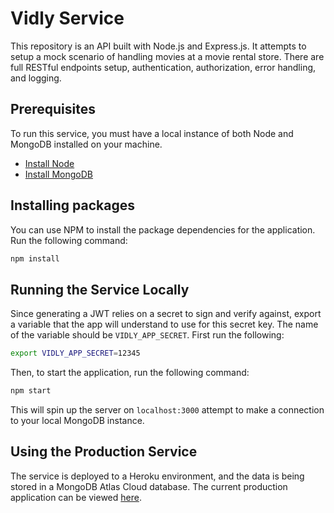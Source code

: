 # Vidly Service
This repository is an API built with Node.js and Express.js. It attempts to setup a mock scenario of handling movies at a movie rental store.  There are full RESTful endpoints setup, authentication, authorization, error handling, and logging.
## Prerequisites
To run this service, you must have a local instance of both Node and MongoDB installed on your machine.

- [Install Node](https://nodejs.org)
- [Install MongoDB](https://docs.mongodb.com/manual/administration/install-community/)

## Installing packages
You can use NPM to install the package dependencies for the application.  Run the following command:
```bash
npm install
```
## Running the Service Locally
Since generating a JWT relies on a secret to sign and verify against, export a variable that the app will understand to use for this secret key.  The name of the variable should be `VIDLY_APP_SECRET`.  First run the following:
```bash
export VIDLY_APP_SECRET=12345
```
Then, to start the application, run the following command:
```bash
npm start
```
This will spin up the server on `localhost:3000` attempt to make a connection to your local MongoDB instance.

## Using the Production Service
The service is deployed to a Heroku environment, and the data is being stored in a MongoDB Atlas Cloud database.  The current production application can be viewed [here](https://vidly-service.herokuapp.com/).